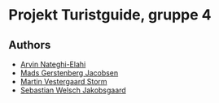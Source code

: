 # Projekt Turistguide, gruppe 4

## Authors

- [Arvin Nateghi-Elahi](https://github.com/arvin312)
- [Mads Gerstenberg Jacobsen](https://github.com/SkynetHD)
- [Martin Vestergaard Storm](https://github.com/MartinVStorm)
- [Sebastian Welsch Jakobsgaard](https://github.com/sebwelsch)
